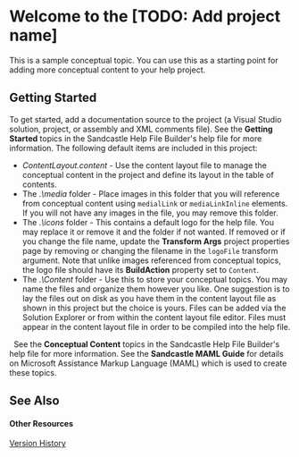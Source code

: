 # Welcome to the [TODO: Add project name]

This is a sample conceptual topic. You can use this as a starting point for adding more conceptual content to your help project.



## Getting Started

To get started, add a documentation source to the project (a Visual Studio solution, project, or assembly and XML comments file). See the **Getting Started** topics in the Sandcastle Help File Builder's help file for more information. The following default items are included in this project:
&nbsp;<ul><li>
_ContentLayout.content_ - Use the content layout file to manage the conceptual content in the project and define its layout in the table of contents.</li><li>
The _.\media_ folder - Place images in this folder that you will reference from conceptual content using `medialLink` or `mediaLinkInline` elements. If you will not have any images in the file, you may remove this folder.</li><li>
The _.\icons_ folder - This contains a default logo for the help file. You may replace it or remove it and the folder if not wanted. If removed or if you change the file name, update the **Transform Args** project properties page by removing or changing the filename in the `logoFile` transform argument. Note that unlike images referenced from conceptual topics, the logo file should have its **BuildAction** property set to `Content`.</li><li>
The _.\Content_ folder - Use this to store your conceptual topics. You may name the files and organize them however you like. One suggestion is to lay the files out on disk as you have them in the content layout file as shown in this project but the choice is yours. Files can be added via the Solution Explorer or from within the content layout file editor. Files must appear in the content layout file in order to be compiled into the help file.</li></ul>&nbsp;
See the **Conceptual Content** topics in the Sandcastle Help File Builder's help file for more information. See the **Sandcastle MAML Guide** for details on Microsoft Assistance Markup Language (MAML) which is used to create these topics.



## See Also


#### Other Resources
<a href="506770f4-5e04-4d9d-ac7d-d85e82673419">Version History</a><br />